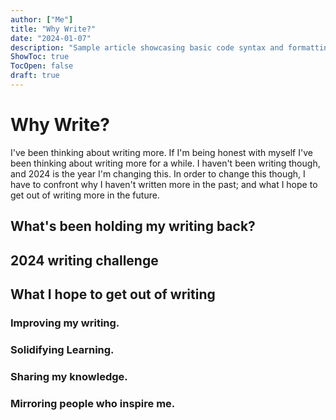 ```yaml
---
author: ["Me"]
title: "Why Write?"
date: "2024-01-07"
description: "Sample article showcasing basic code syntax and formatting for HTML elements."
ShowToc: true
TocOpen: false
draft: true
---
```


# Why Write?

I've been thinking about writing more. If I'm being honest with myself I've been thinking about writing more for a while. I haven't been writing though, and 2024 is the year I'm changing this. In order to change this though, I have to confront why I haven't written more in the past; and what I hope to get out of writing more in the future.

## What's been holding my writing back?

## 2024 writing challenge 

## What I hope to get out of writing

### Improving my writing.
### Solidifying Learning.
### Sharing my knowledge.
### Mirroring people who inspire me.